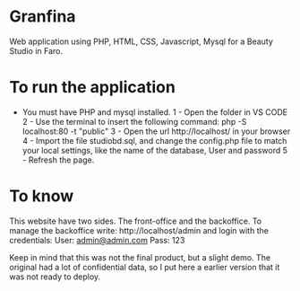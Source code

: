 # Granfina
Web application using PHP, HTML, CSS, Javascript, Mysql for a Beauty Studio in Faro. 

# To run the application

* You must have PHP and mysql installed. 
1 - Open the folder in VS CODE
2 - Use the terminal to insert the following command: php -S localhost:80 -t "public"
3 - Open the url http://localhost/ in your browser
4 - Import the file studiobd.sql, and change the config.php file to match your local settings, like the name of the database, User and password
5 - Refresh the page.

# To know
This website have two sides. The front-office and the backoffice. To manage the backoffice write: http://localhost/admin and login with the credentials:
User: admin@admin.com
Pass: 123

Keep in mind that this was not the final product, but a slight demo. The original had a lot of confidential data, so I put here a earlier version that it was not ready to deploy.
